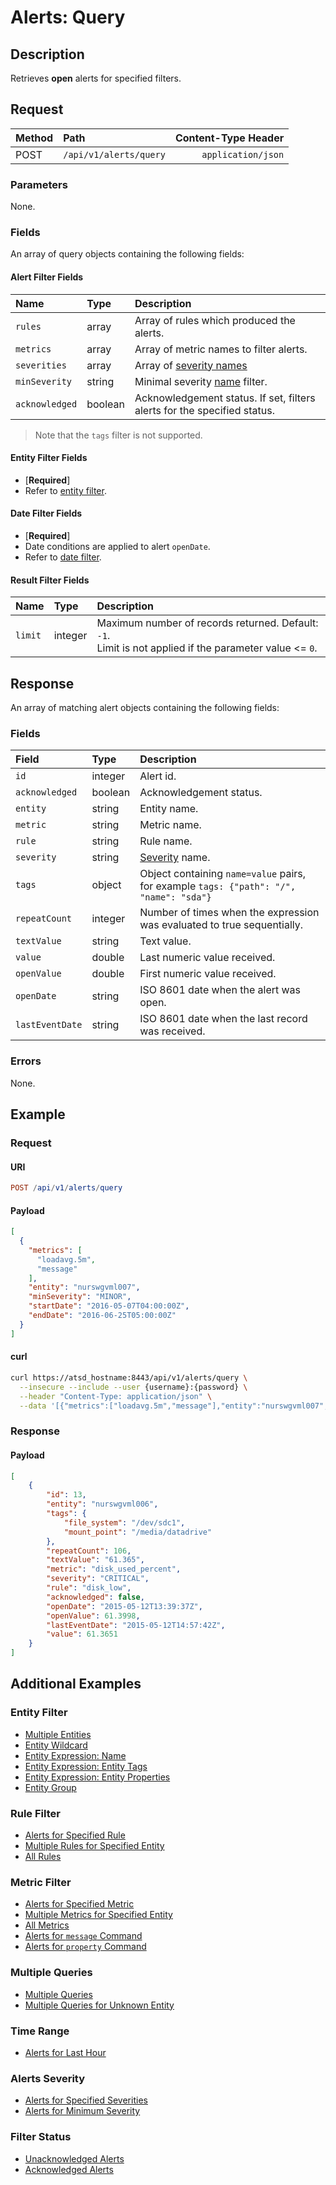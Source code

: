 # Alerts: Query

## Description

Retrieves **open** alerts for specified filters.

## Request

| **Method** | **Path** | **Content-Type Header**|
|:---|:---|---:|
| POST | `/api/v1/alerts/query` | `application/json` |

### Parameters

None.

### Fields

An array of query objects containing the following fields:

#### Alert Filter Fields

| **Name**  | **Type** | **Description**  |
|:---|:---|:---|
| `rules`       | array | Array of rules which produced the alerts.        |
| `metrics`     | array | Array of metric names to filter alerts. |
| `severities`  | array | Array of [severity names](../../../api/data/severity.md)   |
| `minSeverity` |  string   | Minimal severity [name](../../../api/data/severity.md) filter.  |
| `acknowledged` |  boolean   | Acknowledgement status. If set, filters alerts for the specified status. |

> Note that the `tags` filter is not supported.

#### Entity Filter Fields

* [**Required**]
* Refer to [entity filter](../filter-entity.md).

#### Date Filter Fields

* [**Required**]
* Date conditions are applied to alert `openDate`.
* Refer to [date filter](../filter-date.md).

#### Result Filter Fields

| **Name**  | **Type** | **Description**  |
|:---|:---|:---|
| `limit`   | integer | Maximum number of records returned. Default: `-1`.<br>Limit is not applied if the parameter value <= `0`. |

## Response

An array of matching alert objects containing the following fields:

### Fields

| **Field** | **Type** | **Description** |
|:---|:---|:---|
| `id`    | integer | Alert id.|
| `acknowledged` | boolean | Acknowledgement status.|
| `entity` | string | Entity name. |
| `metric` | string | Metric name.  |
| `rule` | string | Rule name. |
| `severity`  | string | [Severity](../../../api/data/severity.md) name.  |
| `tags` | object | Object containing `name=value` pairs, for example `tags: {"path": "/", "name": "sda"}` |
| `repeatCount` | integer | Number of times when the expression was evaluated to true sequentially.  |
| `textValue` | string | Text value.  |
| `value` | double | Last numeric value received. |
| `openValue` | double | First numeric value received.  |
| `openDate` | string | ISO 8601 date when the alert was open.  |
| `lastEventDate` | string | ISO 8601 date when the last record was received.  |

### Errors

None.

## Example

### Request

#### URI

```elm
POST /api/v1/alerts/query
```

#### Payload

```json
[
  {
    "metrics": [
      "loadavg.5m",
      "message"
    ],
    "entity": "nurswgvml007",
    "minSeverity": "MINOR",
    "startDate": "2016-05-07T04:00:00Z",
    "endDate": "2016-06-25T05:00:00Z"
  }
]
```

#### curl

```bash
curl https://atsd_hostname:8443/api/v1/alerts/query \
  --insecure --include --user {username}:{password} \
  --header "Content-Type: application/json" \
  --data '[{"metrics":["loadavg.5m","message"],"entity":"nurswgvml007","minSeverity":"CRITICAL"}]'
```

### Response

#### Payload

```json
[
    {
        "id": 13,
        "entity": "nurswgvml006",
        "tags": {
            "file_system": "/dev/sdc1",
            "mount_point": "/media/datadrive"
        },
        "repeatCount": 106,
        "textValue": "61.365",
        "metric": "disk_used_percent",
        "severity": "CRITICAL",
        "rule": "disk_low",
        "acknowledged": false,
        "openDate": "2015-05-12T13:39:37Z",
        "openValue": 61.3998,
        "lastEventDate": "2015-05-12T14:57:42Z",
        "value": 61.3651
    }
]
```

## Additional Examples

### Entity Filter

* [Multiple Entities](examples/query/alerts-query-multiple-entity.md)
* [Entity Wildcard](examples/query/alerts-query-entity-wildcard.md)
* [Entity Expression: Name](examples/query/alerts-query-entity-expression-name.md)
* [Entity Expression: Entity Tags](examples/query/alerts-query-entity-expression-entity-tags.md)
* [Entity Expression: Entity Properties](examples/query/alerts-query-entity-expression-entity-properties.md)
* [Entity Group](examples/query/alerts-query-entity-group.md)

### Rule Filter

* [Alerts for Specified Rule](examples/query/alerts-query-defined-rule.md)
* [Multiple Rules for Specified Entity](examples/query/alerts-query-multiple-rules-specified-entity.md)
* [All Rules](examples/query/alerts-query-rules-all-value.md)

### Metric Filter

* [Alerts for Specified Metric](examples/query/alerts-query-defined-metric.md)
* [Multiple Metrics for Specified Entity](examples/query/alerts-query-multiple-metrics-specified-entity.md)
* [All Metrics](examples/query/alerts-query-metrics-all-value.md)
* [Alerts for `message` Command](examples/query/alerts-query-message-commands.md)
* [Alerts for `property` Command](examples/query/alerts-query-property-commands.md)

### Multiple Queries

* [Multiple Queries](examples/query/alerts-query-multiple-queries.md)
* [Multiple Queries for Unknown Entity](examples/query/alerts-query-multiple-queries-unknown-entity.md)

### Time Range

* [Alerts for Last Hour](examples/query/alerts-query-last-hour.md)

### Alerts Severity

* [Alerts for Specified Severities](examples/query/alerts-query-filter-alerts-severities.md)
* [Alerts for Minimum Severity](examples/query/alerts-query-filter-alerts-minseverity.md)

### Filter Status

* [Unacknowledged Alerts](examples/query/alerts-query-filter-unacknowledged-status.md)
* [Acknowledged Alerts](examples/query/alerts-query-filter-acknowledged-status.md)
